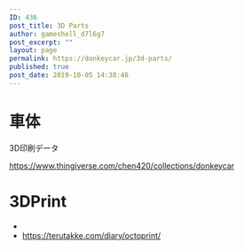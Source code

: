 ```yaml
---
ID: 436
post_title: 3D Parts
author: gameshell_d7l6g7
post_excerpt: ""
layout: page
permalink: https://donkeycar.jp/3d-parts/
published: true
post_date: 2019-10-05 14:38:46
---
```

<h1>車体</h1>
3D印刷データ

<a href="https://www.thingiverse.com/chen420/collections/donkeycar">https://www.thingiverse.com/chen420/collections/donkeycar</a>
<h1>3DPrint</h1>
<ul>
 	<li></li>
 	<li><a href="https://terutakke.com/diary/octoprint/">https://terutakke.com/diary/octoprint/</a></li>
</ul>